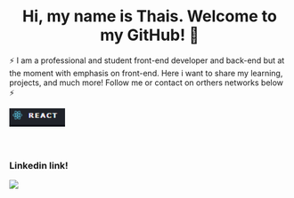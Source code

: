 <h1 align="center"> Hi, my name is Thais. 
 Welcome to my GitHub! 👋</h1>


 ⚡  I am a professional and student front-end developer and back-end but at the moment with emphasis on front-end. 
 Here i want to share my learning, projects, and much more! Follow me or contact on orthers networks below ⚡
 

<div>
<img src="./images/react1.png" width="100" style="margin-right: 15px" title="React"/>

<div/>
  
 <br/>
 <br/>
  
 ### Linkedin link!
 
 [<img src="https://img.shields.io/badge/linkedin-%230077B5.svg?&style=for-the-badge&logo=linkedin&logoColor=white" />](https://www.linkedin.com/in/thais-cintra-6875a1221/)



 <br/>
 <br/>
 
